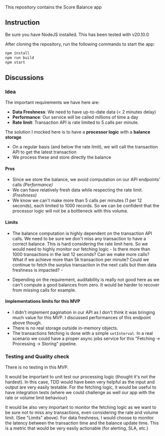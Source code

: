 This repository contains the Score Balance app

## Instruction

Be sure you have NodeJS installed. This has been tested with v20.10.0

After cloning the repository, run the following commands to start the app:

```bash
npm install
npm run build
npm start
```

## Discussions

### Idea

The important requirements we have here are:
- **Data Freshness**: We need to have up-to-date data (< 2 minutes delay)
- **Performance**: Our service will be called millions of time a day
- **Rate limit**: Transaction API is rate limited to 5 calls per minute.

The solution I mocked here is to have a **processor logic** with a **balance storage**
- On a regular basis (and below the rate limit), we will call the transaction API to get the latest transaction
- We process these and store directly the balance

#### Pros 
- Since we store the balance, we avoid computation on our API endpoints' calls _(Performance)_
- We can have relatively fresh data while respecting the rate limit. _(Freshness)_
- We know we can't make more than 5 calls per minutes (1 per 12 seconds), each limited to 1000 records. So we can be 
  confident that the processor logic will not be a bottleneck with this volume.

#### Limits 
- The balance computation is highly dependent on the transaction API calls. We need to be sure we don't miss any 
  transaction to have a correct balance. This is hard considering the rate limit here. So we would need to highly 
  monitor our fetching logic - Is there more than 1000 transactions in the last 12 seconds? Can we make more calls?
  What if we achieve more than 5k transaction per minute? Could we continue to fetch the surplus transaction in the 
  next calls but then data freshness is impacted? -
  
- Depending on the requirement, auditability is really not good here as we can't compute a good balances from zero. 
It would be harder to recover from missing calls for example.

#### Implementations limits for this MVP 
- I didn't implement pagination in our API as I don't think it was bringing much value for this MVP.
I discussed performances of this endpoint above though. 
- There is no real storage outside in-memory objects.
- The transactions fetching is done with a simple `setInterval`. In a real scenario we could have a proper async jobs service for
this "Fetching -> Processing -> Storing" pipeline.

### Testing and Quality check

There is no testing in this MVP.

It would be important to unit test our processing logic (thought it's not the hardest). In this case, TDD would have been 
very helpful as the input and output are very easily testable.
For the fetching logic, it would be useful to have integration tests (where we could challenge as well our app with the 
rate or volume limit behaviour)

It would be also very important to monitor the fetching logic as we want to be sure not to miss any transactions, 
even considering the rate and volume limit. (See "Limits" above).
For data freshness, I would choose to monitor the latency between the transaction time and the balance update time. 
This is a metric that would be very easily actionable (for alerting, SLA, etc.)